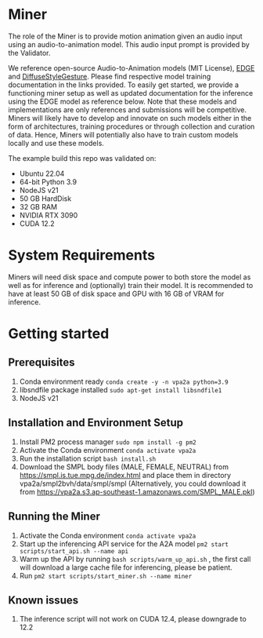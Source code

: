 # Miner
The role of the Miner is to provide motion animation given an audio input using an audio-to-animation model. This audio input prompt is provided by the Validator.

We reference open-source Audio-to-Animation models (MIT License), [EDGE](https://github.com/Stanford-TML/EDGE/tree/main) and [DiffuseStyleGesture](https://github.com/YoungSeng/DiffuseStyleGesture). Please find respective model training documentation in the links provided. To easily get started, we provide a functioning miner setup as well as updated documentation for the inference using the EDGE model as reference below. Note that these models and implementations are only references and submissions will be competitive. Miners will likely have to develop and innovate on such models either in the form of architectures, training procedures or through collection and curation of data. Hence, Miners will potentially also have to train custom models locally and use these models.

The example build this repo was validated on:
 - Ubuntu 22.04
 - 64-bit Python 3.9
 - NodeJS v21
 - 50 GB HardDisk
 - 32 GB RAM
 - NVIDIA RTX 3090
 - CUDA 12.2

# System Requirements
Miners will need disk space and compute power to both store the model as well as for inference and (optionally) train their model. It is recommended to have at least 50 GB of disk space and GPU with 16 GB of VRAM for inference.

# Getting started
## Prerequisites

1. Conda environment ready `conda create -y -n vpa2a python=3.9`
2. libsndfile package installed `sudo apt-get install libsndfile1`
3. NodeJS v21


## Installation and Environment Setup

1. Install PM2 process manager `sudo npm install -g pm2`
2. Activate the Conda environment `conda activate vpa2a`
3. Run the installation script `bash install.sh`
4. Download the SMPL body files (MALE, FEMALE, NEUTRAL) from https://smpl.is.tue.mpg.de/index.html and place them in directory vpa2a/smpl2bvh/data/smpl/smpl (Alternatively, you could download it from https://vpa2a.s3.ap-southeast-1.amazonaws.com/SMPL_MALE.pkl)

## Running the Miner

1. Activate the Conda environment `conda activate vpa2a`
2. Start up the inferencing API service for the A2A model `pm2 start scripts/start_api.sh --name api`
3. Warm up the API by running `bash scripts/warm_up_api.sh` , the first call will download a large cache file for inferencing, please be patient.
3. Run `pm2 start scripts/start_miner.sh --name miner`


## Known issues

1. The inference script will not work on CUDA 12.4, please downgrade to 12.2